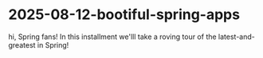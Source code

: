 # 2025-08-12-bootiful-spring-apps
hi, Spring fans! In this installment we'lll take a roving tour of the latest-and-greatest in Spring!
